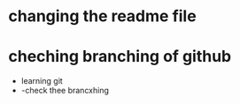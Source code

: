 
# changing the readme file 
# cheching branching of github
- learning git
- -check thee brancxhing
